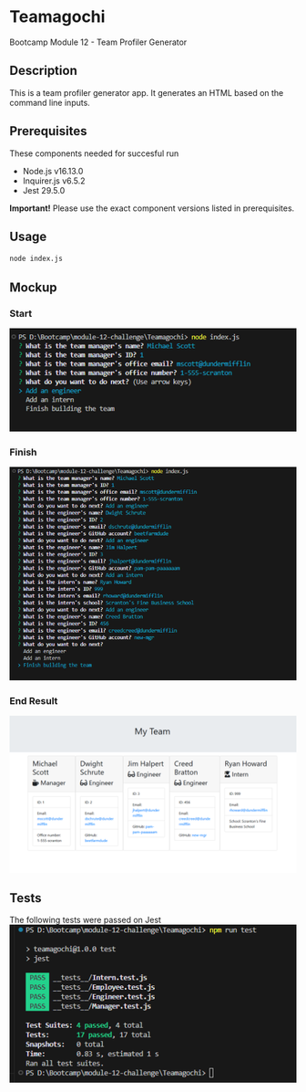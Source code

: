 # Teamagochi
Bootcamp Module 12 - Team Profiler Generator

## Description
This is a team profiler generator app. It generates an HTML based on the command line inputs.

## Prerequisites
These components needed for succesful run
* Node.js v16.13.0
* Inquirer.js v6.5.2
* Jest 29.5.0

**Important!** Please use the exact component versions listed in prerequisites.

## Usage
```bash
node index.js
```

## Mockup
### Start
![mockup1](./assets/screenshots/Run1.PNG)

### Finish
![mockup2](./assets/screenshots/Run4.PNG)

### End Result
![mockup2](./assets/screenshots/endresult.PNG)


## Tests
The following tests were passed on Jest\
![testresults](./assets/screenshots/tests.PNG)

